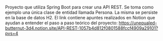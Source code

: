 Proyecto que utiliza Spring Boot para crear una API REST. Se toma como ejemplo una única clase de entidad llamada Persona. La misma se persiste en la base de datos H2.
El link contiene apuntes realizados en Notion que ayudan a entender el paso a paso teórico del proyecto:
https://unequaled-butternut-3d4.notion.site/API-REST-1057b4d812f0801588fccf4909a29101?pvs=4
